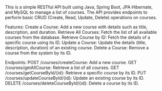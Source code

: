 This is a simple RESTful API built using Java, Spring Boot, JPA Hibernate, and MySQL to manage a list of courses. The API provides endpoints to perform basic CRUD (Create, Read, Update, Delete) operations on courses.

Features:
Create a Course: Add a new course with details such as title, description, and duration.
Retrieve All Courses: Fetch the list of all available courses from the database.
Retrieve Course by ID: Fetch the details of a specific course using its ID.
Update a Course: Update the details (title, description, duration) of an existing course.
Delete a Course: Remove a course from the system by its ID.

Endpoints:
POST /courses/createCourse: Add a new course.
GET /courses/getAllCourse: Retrieve a list of all courses.
GET /courses/getCourseById/{id}: Retrieve a specific course by its ID.
PUT /courses/updateCourseById/{id}: Update an existing course by its ID.
DELETE /courses/deleteCourseById/{id}: Delete a course by its ID.
